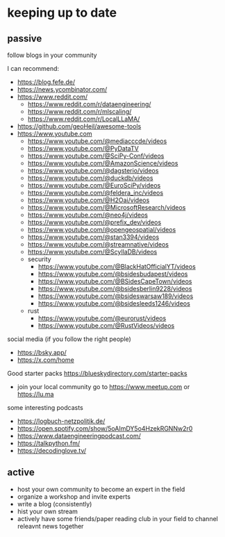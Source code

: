# keeping up to date

## passive

follow blogs in your community

I can recommend:

- https://blog.fefe.de/
- https://news.ycombinator.com/
- https://www.reddit.com/
  - https://www.reddit.com/r/dataengineering/
  - https://www.reddit.com/r/mlscaling/
  - https://www.reddit.com/r/LocalLLaMA/
- https://github.com/geoHeil/awesome-tools
- https://www.youtube.com
  - https://www.youtube.com/@mediacccde/videos
  - https://www.youtube.com/@PyDataTV
  - https://www.youtube.com/@SciPy-Conf/videos
  - https://www.youtube.com/@AmazonScience/videos
  - https://www.youtube.com/@dagsterio/videos
  - https://www.youtube.com/@duckdb/videos
  - https://www.youtube.com/@EuroSciPy/videos
  - https://www.youtube.com/@feldera_inc/videos
  - https://www.youtube.com/@H2Oai/videos
  - https://www.youtube.com/@MicrosoftResearch/videos
  - https://www.youtube.com/@neo4j/videos
  - https://www.youtube.com/@prefix_dev/videos
  - https://www.youtube.com/@opengeospatial/videos
  - https://www.youtube.com/@stan3394/videos
  - https://www.youtube.com/@streamnative/videos
  - https://www.youtube.com/@ScyllaDB/videos
  - security
    - https://www.youtube.com/@BlackHatOfficialYT/videos
    - https://www.youtube.com/@bsidesbudapest/videos
    - https://www.youtube.com/@BSidesCapeTown/videos
    - https://www.youtube.com/@bsidesberlin9228/videos
    - https://www.youtube.com/@bsideswarsaw189/videos
    - https://www.youtube.com/@bsidesleeds1246/videos
  - rust
    - https://www.youtube.com/@eurorust/videos
    - https://www.youtube.com/@RustVideos/videos

social media (if you follow the right people)

- https://bsky.app/
- https://x.com/home

Good starter packs https://blueskydirectory.com/starter-packs


- join your local community go to https://www.meetup.com or https://lu.ma

some interesting podcasts

- https://logbuch-netzpolitik.de/
- https://open.spotify.com/show/5oAImDY5o4HzekRGNNw2r0
- https://www.dataengineeringpodcast.com/
- https://talkpython.fm/
- https://decodinglove.tv/

## active

- host your own community to become an expert in the field
- organize a workshop and invite experts
- write a blog (consistently)
- hist your own stream
- actively have some friends/paper reading club in your field to channel releavnt news together
